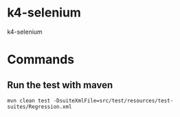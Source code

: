 # k4-selenium
k4-selenium

# Commands
## Run the test with maven
```
mvn clean test -DsuiteXmlFile=src/test/resources/test-suites/Regression.xml
```
